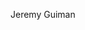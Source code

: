 <!DOCTYPE html>
<html>
<head>
    <title> Jeremy Guiman </title>
</head>
<body>
    <main>
        <p>Jeremy Guiman</p>
    </main>
</body>
</html>
